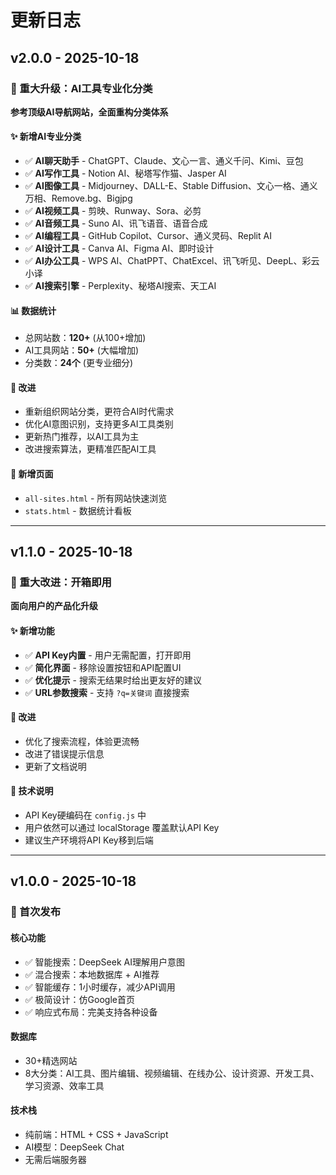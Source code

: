 # 更新日志

## v2.0.0 - 2025-10-18

### 🎉 重大升级：AI工具专业化分类

**参考顶级AI导航网站，全面重构分类体系**

#### ✨ 新增AI专业分类
- ✅ **AI聊天助手** - ChatGPT、Claude、文心一言、通义千问、Kimi、豆包
- ✅ **AI写作工具** - Notion AI、秘塔写作猫、Jasper AI
- ✅ **AI图像工具** - Midjourney、DALL-E、Stable Diffusion、文心一格、通义万相、Remove.bg、Bigjpg
- ✅ **AI视频工具** - 剪映、Runway、Sora、必剪
- ✅ **AI音频工具** - Suno AI、讯飞语音、语音合成
- ✅ **AI编程工具** - GitHub Copilot、Cursor、通义灵码、Replit AI
- ✅ **AI设计工具** - Canva AI、Figma AI、即时设计
- ✅ **AI办公工具** - WPS AI、ChatPPT、ChatExcel、讯飞听见、DeepL、彩云小译
- ✅ **AI搜索引擎** - Perplexity、秘塔AI搜索、天工AI

#### 📊 数据统计
- 总网站数：**120+** (从100+增加)
- AI工具网站：**50+** (大幅增加)
- 分类数：**24个** (更专业细分)

#### 🔧 改进
- 重新组织网站分类，更符合AI时代需求
- 优化AI意图识别，支持更多AI工具类别
- 更新热门推荐，以AI工具为主
- 改进搜索算法，更精准匹配AI工具

#### 📝 新增页面
- `all-sites.html` - 所有网站快速浏览
- `stats.html` - 数据统计看板

---

## v1.1.0 - 2025-10-18

### 🎉 重大改进：开箱即用

**面向用户的产品化升级**

#### ✨ 新增功能
- ✅ **API Key内置** - 用户无需配置，打开即用
- ✅ **简化界面** - 移除设置按钮和API配置UI
- ✅ **优化提示** - 搜索无结果时给出更友好的建议
- ✅ **URL参数搜索** - 支持 `?q=关键词` 直接搜索

#### 🔧 改进
- 优化了搜索流程，体验更流畅
- 改进了错误提示信息
- 更新了文档说明

#### 📝 技术说明
- API Key硬编码在 `config.js` 中
- 用户依然可以通过 localStorage 覆盖默认API Key
- 建议生产环境将API Key移到后端

---

## v1.0.0 - 2025-10-18

### 🚀 首次发布

#### 核心功能
- ✅ 智能搜索：DeepSeek AI理解用户意图
- ✅ 混合搜索：本地数据库 + AI推荐
- ✅ 智能缓存：1小时缓存，减少API调用
- ✅ 极简设计：仿Google首页
- ✅ 响应式布局：完美支持各种设备

#### 数据库
- 30+精选网站
- 8大分类：AI工具、图片编辑、视频编辑、在线办公、设计资源、开发工具、学习资源、效率工具

#### 技术栈
- 纯前端：HTML + CSS + JavaScript
- AI模型：DeepSeek Chat
- 无需后端服务器
